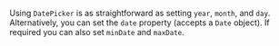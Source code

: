 Using `DatePicker` is as straightforward as setting `year`, `month`, and `day`. Alternatively, you can set the `date` property (accepts a `Date` object). If required you can also set `minDate` and `maxDate`.

<snippet id='date-picker-basics-date'/>
<snippet id='date-picker-dates'/>
<snippet id='date-picker-dates-ts'/>